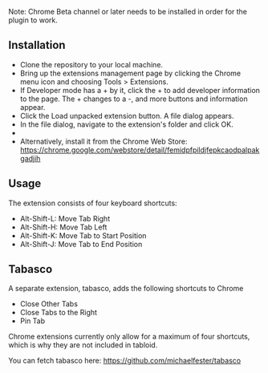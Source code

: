 Note: Chrome Beta channel or later needs to be installed in order for the plugin to work.

## Installation

* Clone the repository to your local machine.
* Bring up the extensions management page by clicking the Chrome menu icon and choosing Tools > Extensions.
* If Developer mode has a + by it, click the + to add developer information to the page. The + changes to a -, and more buttons and information appear.
* Click the Load unpacked extension button. A file dialog appears.
* In the file dialog, navigate to the extension's folder and click OK.
* 
* Alternatively, install it from the Chrome Web Store: https://chrome.google.com/webstore/detail/femidpfpildjfepkcaodpalpakgadjih

## Usage

The extension consists of four keyboard shortcuts:

* Alt-Shift-L: Move Tab Right
* Alt-Shift-H: Move Tab Left
* Alt-Shift-K: Move Tab to Start Position
* Alt-Shift-J: Move Tab to End Position

## Tabasco

A separate extension, tabasco, adds the following shortcuts to Chrome

* Close Other Tabs
* Close Tabs to the Right
* Pin Tab

Chrome extensions currently only allow for a maximum of four shortcuts, which is why they are not included in tabloid.

You can fetch tabasco here: https://github.com/michaelfester/tabasco
